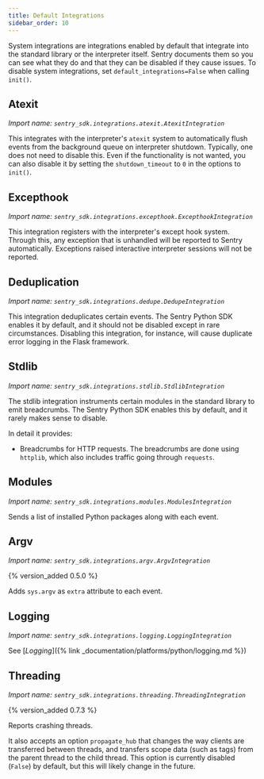 ```yaml
---
title: Default Integrations
sidebar_order: 10
---
```


System integrations are integrations enabled by default that integrate into the
standard library or the interpreter itself.  Sentry documents them so you can see
what they do and that they can be disabled if they cause issues.  To disable
system integrations, set `default_integrations=False` when calling `init()`.

## Atexit
*Import name: `sentry_sdk.integrations.atexit.AtexitIntegration`*

This integrates with the interpreter's `atexit` system to automatically flush
events from the background queue on interpreter shutdown.  Typically, one does
not need to disable this.  Even if the functionality is not wanted, you can also disable it by setting the `shutdown_timeout` to `0` in the options to
`init()`.

## Excepthook
*Import name: `sentry_sdk.integrations.excepthook.ExcepthookIntegration`*

This integration registers with the interpreter's except hook system.  Through this,
any exception that is unhandled will be reported to Sentry automatically.  Exceptions
raised interactive interpreter sessions will not be reported.

## Deduplication
*Import name: `sentry_sdk.integrations.dedupe.DedupeIntegration`*

This integration deduplicates certain events. The Sentry Python SDK enables it by default, and it should not be disabled except in rare circumstances. Disabling this integration, for instance, will cause duplicate error logging in the Flask framework.

## Stdlib
*Import name: `sentry_sdk.integrations.stdlib.StdlibIntegration`*

The stdlib integration instruments certain modules in the standard library to emit breadcrumbs.  The Sentry Python SDK enables this by default, and it rarely makes sense to disable.

In detail it provides:

* Breadcrumbs for HTTP requests. The breadcrumbs are done using `httplib`, which also includes traffic going through `requests`.

## Modules
*Import name: `sentry_sdk.integrations.modules.ModulesIntegration`*

Sends a list of installed Python packages along with each event.

## Argv
*Import name: `sentry_sdk.integrations.argv.ArgvIntegration`*

{% version_added 0.5.0 %}

Adds `sys.argv` as `extra` attribute to each event.

## Logging
*Import name: `sentry_sdk.integrations.logging.LoggingIntegration`*

See [_Logging_]({% link _documentation/platforms/python/logging.md %})

## Threading
*Import name: `sentry_sdk.integrations.threading.ThreadingIntegration`*

{% version_added 0.7.3 %}

Reports crashing threads.

It also accepts an option `propagate_hub` that changes the way clients are transferred between threads, and transfers scope data (such as tags) from the parent thread to the child thread. This option is currently disabled (`False`) by default, but this will likely change in the future.

